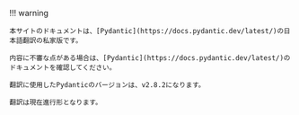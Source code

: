
!!! warning

    本サイトのドキュメントは、[Pydantic](https://docs.pydantic.dev/latest/)の日本語翻訳の私家版です。

    内容に不審な点がある場合は、[Pydantic](https://docs.pydantic.dev/latest/)のドキュメントを確認してください。

    翻訳に使用したPydanticのバージョンは、v2.8.2になります。

    翻訳は現在進行形となります。
